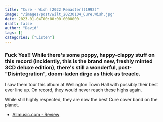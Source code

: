 ```yaml
---
title: "Cure - Wish [2022 Remaster](1992)"
image: "/images/post/wilt_20230104_Cure.Wish.jpg"
date: 2023-01-04T00:00:00.0000000
draft: false
author: "David"
tags: []
categories: ["Listen"]
---
```

### Fuck Yes!! While there's some poppy, happy-clappy stuff on this record (incidently, this is the brand new, freshly minted 3CD deluxe edition), there's still a wonderful, post-"Disintegration", doom-laden dirge as thick as treacle.

 I saw them tour this album at Wellington Town Hall with possibly their best ever line up. On record, they would never reach these highs again.

 While still highly respected, they are now the best Cure cover band on the planet.

-  [Allmusic.com - Review](https://www.allmusic.com/album/wish-mw0000275947)